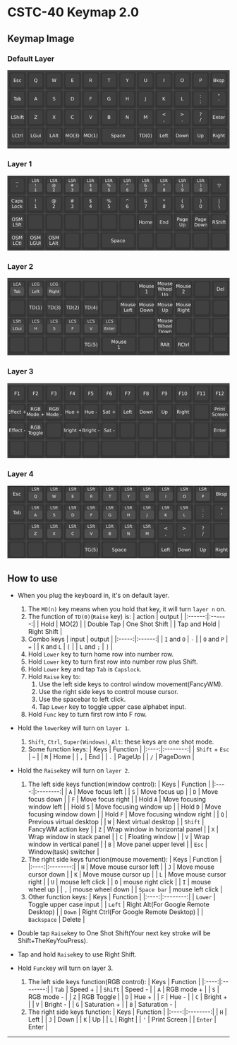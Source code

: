 # CSTC-40 Keymap 2.0

## Keymap Image

### Default Layer
![layer0][pic0]

### Layer 1
![layer1][pic1]

### Layer 2
![layer2][pic2]

### Layer 3
![layer3][pic3]

### Layer 4
![layer4][pic4] 

## How to use
* When you plug the keyboard in, it's on default layer.  
	1. The `MO(n)` key means when you hold that key, it will turn `layer n` on.
	2. The function of `TD(0)`(`Raise` key) is:
		| action | output |
		|:------:|:------:|
		| Hold | MO(2) |
		| Double Tap | One Shot Shift |
		| Tap and Hold | Right Shift |
	3. Combo keys
		| input | output |
		|:-----:|:------:|
		| `I` and `O` | `-` |
		| `O` and `P` | `=` |
		| `K` and `L` | `[` |
		| `L` and `;` | `]` |
	4. Hold `Lower` key to turn home row into number row.
	5. Hold `Lower` key to turn first row into number row plus Shift.
	6. Hold `Lower` key and tap `Tab` is `Capslock`.
	7. Hold `Raise` key to:
		1. Use the left side keys to control window movement(FancyWM).
		2. Use the right side keys to control mouse cursor.
		3. Use the spacebar to left click.
		4. Tap `Lower` key to toggle upper case alphabet input.
	8. Hold `Func` key to turn first row into F row.

* Hold the `lower`key will turn on `layer 1`.
	1. `Shift`, `Ctrl`, `Super(Windows)`, `Alt`: these keys are one shot mode.
	2. Some function keys:
		| Keys | Function |
		|:----:|:--------:|
		| `Shift` + `Esc` | `~` |
		| `M` | Home |
		| `,` | End |
		| `.` | PageUp |
		| `/` | PageDown |

* Hold the `Raise`key will turn on `layer 2`.
	1. The left side keys function(window control):
		| Keys | Function |
		|:----:|:--------:|
		| `A` | Move focus left |
		| `S` | Move focus up |
		| `D` | Move focus down |
		| `F` | Move focus right |
		| Hold `A` | Move focusing window left |
		| Hold `S` | Move focusing window up |
		| Hold `D` | Move focusing window down |
		| Hold `F` | Move focusing window right |
		| `Q` | Previous virtual desktop |
		| `W` | Next virtual desktop |
		| `Shift` | FancyWM action key |
		| `Z` | Wrap window in horizontal panel |
		| `X` | Wrap window in stack panel |
		| `C` | Floating window |
		| `V` | Wrap window in vertical panel |
		| `B` | Move panel upper level |
		| `Esc` | Window(task) switcher |
	2. The right side keys function(mouse movement):
		| Keys | Function |
		|:----:|:--------:|
		| `H` | Move mouse cursor left |
		| `J` | Move mouse cursor down |
		| `K` | Move mouse cursor up |
		| `L` | Move mouse cursor right |
		| `U` | mouse left click |
		| `O` | mouse right click |
		| `I` | mouse wheel up |
		| `,` | mouse wheel down |
		| `Space bar` | mouse left click |
	3. Other function keys:
		| Keys | Function |
		|:----:|:--------:|
		| `Lower` | Toggle upper case input |
		| `Left` | Right Alt(For Google Remote Desktop) |
		| `Down` | Right Ctrl(For Google Remote Desktop) |
		| `Backspace` | Delete |

* Double tap `Raise`key to One Shot Shift(Your next key stroke will be Shift+TheKeyYouPress).

* Tap and hold `Raise`key to use Right Shift.

* Hold `Func`key will turn on layer 3.
	1. The left side keys function(RGB control):
		| Keys | Function |
		|:----:|:--------:|
		| `Tab` | Speed + |
		| `Shift` | Speed - |
		| `A` | RGB mode + |
		| `S` | RGB mode - |
		| `Z` | RGB Toggle |
		| `D` | Hue + |
		| `F` | Hue - |
		| `C` | Bright + |
		| `V` | Bright - |
		| `G` | Saturation + |
		| `B` | Saturation - |
	2. The right side keys function:
		| Keys | Function |
		|:----:|:--------:|
		| `H` | Left |
		| `J` | Down |
		| `K` | Up |
		| `L` | Right |
		| `'` | Print Screen |
		| `Enter` | Enter |
		

------
[pic0]: https://github.com/dallas145/CSTC40-Layout/blob/main/source/keymap%202.0/keymap2-0.png?raw=true
[pic1]: https://github.com/dallas145/CSTC40-Layout/blob/main/source/keymap%202.0/keymap2-1.png?raw=true
[pic2]: https://github.com/dallas145/CSTC40-Layout/blob/main/source/keymap%202.0/keymap2-2.png?raw=true
[pic3]: https://github.com/dallas145/CSTC40-Layout/blob/main/source/keymap%202.0/keymap2-3.png?raw=true
[pic4]: https://github.com/dallas145/CSTC40-Layout/blob/main/source/keymap%202.0/keymap2-4.png?raw=true
